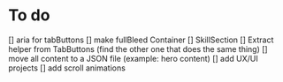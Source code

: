 # To do

[] aria for tabButtons
[] make fullBleed Container
[] SkillSection
[] Extract helper from TabButtons (find the other one that does the same thing)
[] move all content to a JSON file (example: hero content)
[] add UX/UI projects
[] add scroll animations
